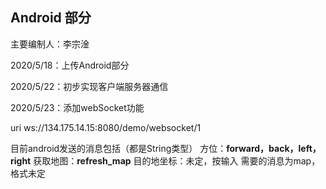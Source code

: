 ##  Android 部分

主要编制人：李宗淦

2020/5/18：上传Android部分

2020/5/22：初步实现客户端服务器通信

2020/5/23：添加webSocket功能



uri ws://134.175.14.15:8080/demo/websocket/1

目前android发送的消息包括（都是String类型）
方位：**forward，back，left，right**
获取地图：**refresh_map**
目的地坐标：未定，按输入
需要的消息为map，格式未定